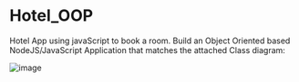 # Hotel_OOP
Hotel App using javaScript to book a room.
Build an Object Oriented based NodeJS/JavaScript Application that matches the attached Class diagram:

![image](https://user-images.githubusercontent.com/98472054/236519329-062ef1ce-83fe-42f6-b67e-b3788e38f491.png)
